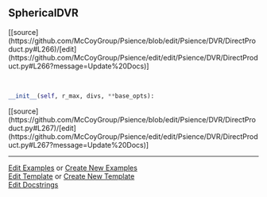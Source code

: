 ## <a id="Psience.DVR.DirectProduct.SphericalDVR">SphericalDVR</a> 
<div class="docs-source-link" markdown="1">
[[source](https://github.com/McCoyGroup/Psience/blob/edit/Psience/DVR/DirectProduct.py#L266)/[edit](https://github.com/McCoyGroup/Psience/edit/edit/Psience/DVR/DirectProduct.py#L266?message=Update%20Docs)]
</div>



<a id="Psience.DVR.DirectProduct.SphericalDVR.__init__" class="docs-object-method">&nbsp;</a> 
```python
__init__(self, r_max, divs, **base_opts): 
```
<div class="docs-source-link" markdown="1">
[[source](https://github.com/McCoyGroup/Psience/blob/edit/Psience/DVR/DirectProduct.py#L267)/[edit](https://github.com/McCoyGroup/Psience/edit/edit/Psience/DVR/DirectProduct.py#L267?message=Update%20Docs)]
</div>



___

[Edit Examples](https://github.com/McCoyGroup/Psience/edit/gh-pages/ci/examples/ci/docs/Psience/DVR/DirectProduct/SphericalDVR.md) or 
[Create New Examples](https://github.com/McCoyGroup/Psience/new/gh-pages/?filename=ci/examples/ci/docs/Psience/DVR/DirectProduct/SphericalDVR.md) <br/>
[Edit Template](https://github.com/McCoyGroup/Psience/edit/gh-pages/ci/docs/ci/docs/Psience/DVR/DirectProduct/SphericalDVR.md) or 
[Create New Template](https://github.com/McCoyGroup/Psience/new/gh-pages/?filename=ci/docs/templates/ci/docs/Psience/DVR/DirectProduct/SphericalDVR.md) <br/>
[Edit Docstrings](https://github.com/McCoyGroup/Psience/edit/edit/Psience/DVR/DirectProduct.py#L266?message=Update%20Docs)